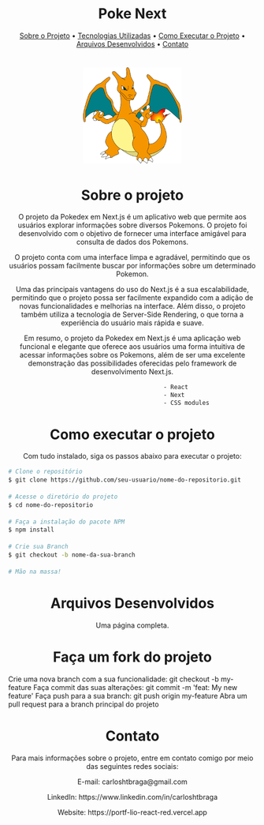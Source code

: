  <h1 align='center'>Poke Next</h1>
 <p align="center">
  <a href="#sobre-o-projeto">Sobre o Projeto</a> •
  <a href="#tecnologias-utilizadas">Tecnologias Utilizadas</a> • 
  <a href="#como-executar-o-projeto">Como Executar o Projeto</a> • 
  <a href="#arquivos-desenvolvidos">Arquivos Desenvolvidos</a> • 
  <a href="#contato">Contato</a>
</p>
<h1 align='center'>
  <img src='https://github.com/carloshtbraga/PokeNext/blob/main/public/images/charizard.png?raw=true' width="200" heigth="100"/>
</h1>

<h1 align='center'>Sobre o projeto</h1>


<p align='center'>O projeto da Pokedex em Next.js é um aplicativo web que permite aos usuários explorar informações sobre diversos Pokemons. O projeto foi desenvolvido com o objetivo de fornecer uma interface amigável para consulta de dados dos Pokemons.</p>

<p align='center'>O projeto conta com uma interface limpa e agradável, permitindo que os usuários possam facilmente buscar por informações sobre um determinado Pokemon.</p>

<p align='center'>Uma das principais vantagens do uso do Next.js é a sua escalabilidade, permitindo que o projeto possa ser facilmente expandido com a adição de novas funcionalidades e melhorias na interface. Além disso, o projeto também utiliza a tecnologia de Server-Side Rendering, o que torna a experiência do usuário mais rápida e suave.</p>

<p align='center'>Em resumo, o projeto da Pokedex em Next.js é uma aplicação web funcional e elegante que oferece aos usuários uma forma intuitiva de acessar informações sobre os Pokemons, além de ser uma excelente demonstração das possibilidades oferecidas pelo framework de desenvolvimento Next.js.</p>


                                                - React
                                                - Next
                                                - CSS modules

<h1 align='center'>Como executar o projeto</h1>

<p align='center'>Com tudo instalado, siga os passos abaixo para executar o projeto:</p>

```bash
# Clone o repositório
$ git clone https://github.com/seu-usuario/nome-do-repositorio.git

# Acesse o diretório do projeto
$ cd nome-do-repositorio

# Faça a instalação do pacote NPM
$ npm install

# Crie sua Branch
$ git checkout -b nome-da-sua-branch

# Mão na massa!

```

<h1 align='center'>Arquivos Desenvolvidos</h1>


<p align='center'>Uma página completa.


</p>
<h1 align='center'>Faça um fork do projeto</h1>


Crie uma nova branch com a sua funcionalidade: git checkout -b my-feature
Faça commit das suas alterações: git commit -m 'feat: My new feature'
Faça push para a sua branch: git push origin my-feature
Abra um pull request para a branch principal do projeto

<h1 align='center'>Contato</h1>


<p align='center'>Para mais informações sobre o projeto, entre em contato comigo por meio das seguintes redes sociais:</p>

<p align='center'>E-mail: carloshtbraga@gmail.com</p>

<p align='center'>LinkedIn: https://www.linkedin.com/in/carloshtbraga</p>

<p align='center'>Website: https://portf-lio-react-red.vercel.app</p>

